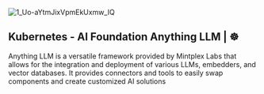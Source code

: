 ![1_Uo-aYtmJixVpmEkUxmw_IQ](https://github.com/user-attachments/assets/ee01c5a8-716f-498a-9559-cb82d4a69a6c)

## Kubernetes - AI Foundation Anything LLM | ☸️ 
Anything LLM is a versatile framework provided by Mintplex Labs that allows for the integration and deployment of various LLMs, embedders, and vector databases. It provides connectors and tools to easily swap components and create customized AI solutions
